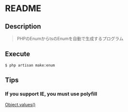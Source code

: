 # README

## Description

> PHPのEnumからtsのEnumを自動で生成するプログラム

## Execute

``` shell
$ php artisan make:enum
```

## Tips

### If you support IE, you must use polyfill

[Object.values()](https://developer.mozilla.org/ja/docs/Web/JavaScript/Reference/Global_Objects/Object/values)
